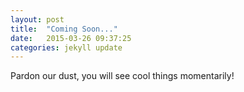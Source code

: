 ```yaml
---
layout: post
title:  "Coming Soon..."
date:   2015-03-26 09:37:25
categories: jekyll update
---
```

Pardon our dust, you will see cool things momentarily!
